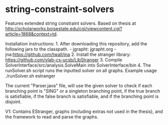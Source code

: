 string-constraint-solvers
=========================
Features extended string constraint solvers. Based on thesis at http://scholarworks.boisestate.edu/cgi/viewcontent.cgi?article=1868&context=td.

Installation instructions:
	1. After downloading this repository, add the following jars to the classpath.
		- jgrapht: jgrapht.org
		- jna:https://github.com/twall/jna
	2. Install the stranger library: https://github.com/vlab-cs-ucsb/LibStranger
	3. Compile SolverInterface/src/analysis.SolveMain into SolverInterface/bin
	4. The runSolver.sh script runs the inputted solver on all graphs. Example usage ./runSolver.sh estranger

The current "Parser.java" file, will use the given solver to check if each branching point is "SING" or a singleton branching point, if the true branch is satisfiable, if the false branch is satisfiable, and if the branching point is disjoint.

V1: Contains EStranger, graphs (including extras not used in the thesis), and the framework to read and parse the graphs.
